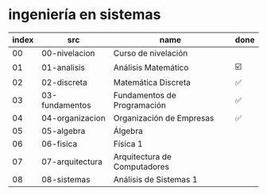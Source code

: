 # ingeniería en sistemas

| index | src             | name                        | done |
|-------|-----------------|-----------------------------|------|
| 00    | 00-nivelacion   | Curso de nivelación         |      |
| 01    | 01-analisis     | Análisis Matemático         |  ☑️  |
| 02    | 02-discreta     | Matemática Discreta         |  ✅  |
| 03    | 03-fundamentos  | Fundamentos de Programación |  ✅  |
| 04    | 04-organizacion | Organización de Empresas    |  ✅  |
| 05    | 05-algebra      | Álgebra                     |      |
| 06    | 06-fisica       | Física 1                    |      |
| 07    | 07-arquitectura | Arquitectura de Computadores|      |
| 08    | 08-sistemas     | Análisis de Sistemas 1      |      |
